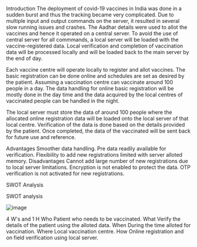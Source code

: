 Introduction
The deployment of covid-19 vaccines in India was done in a sudden burst and thus the tracking became very complicated. Due to multiple input and output commands on the server, it resulted in several slow running issues and crashes. The Aadhar details were used to allot the vaccines and hence it operated on a central server. To avoid the use of central server for all commmands, a local server will be loaded with the vaccine-registered data. Local verification and completion of vaccination data will be processed locally and will be loaded back to the main server by the end of day.

Each vaccine centre will operate locally to register and allot vaccines. The basic registration can be done online and schedules are set as desired by the patient. Assuming a vaccination centre can vaccinate around 100 people in a day. The data handling for online basic registration will be mostly done in the day time and the data acquired by the local centres of vaccinated people can be handled in the night.

The local server must store the data of around 100 people where the allocated online registration data will be loaded onto the local server of that local centre. Verification of the data is done based on the details provided by the patient. Once completed, the data of the vaccinated will be sent back for future use and reference.

Advantages
Smoother data handling.
Pre data readily available for verification.
Flexibility to add new registrations limited with server alloted memory.
Disadvantages
Cannot add large number of new registrations due to local server limitations.
Encryption is not enabled to protect the data.
OTP verification is not activated for new registrations.

SWOT Analysis

SWOT analysis

![image](https://user-images.githubusercontent.com/68070984/152712692-385f5bed-7444-42d4-9b3d-f5d4f8cd8199.png)








4 W's and 1 H
Who
Patient who needs to be vaccinated.
What
Verify the details of the patient using the alloted data.
When
During the time alloted for vaccination.
Where
Local vaccination centre.
How
Online registration and on field verification using local server.

